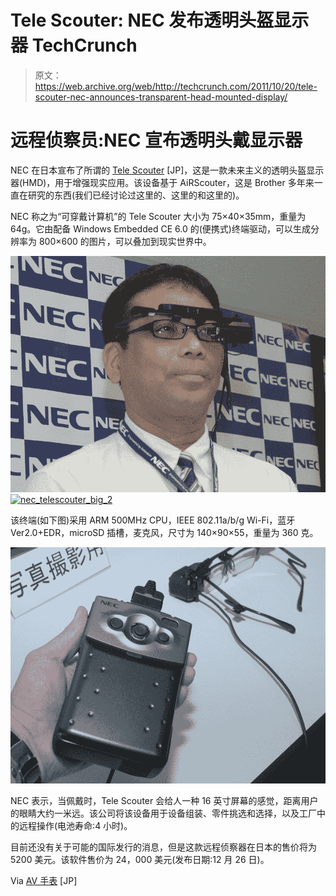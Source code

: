 # Tele Scouter: NEC 发布透明头盔显示器 TechCrunch

> 原文：<https://web.archive.org/web/http://techcrunch.com/2011/10/20/tele-scouter-nec-announces-transparent-head-mounted-display/>

# 远程侦察员:NEC 宣布透明头戴显示器

NEC 在日本宣布了所谓的 [Tele Scouter](https://web.archive.org/web/20230205022805/http://www.nec.co.jp/press/ja/1110/1701.html) [JP]，这是一款未来主义的透明头盔显示器(HMD)，用于增强现实应用。该设备基于 AiRScouter，这是 Brother 多年来一直在研究的东西(我们已经讨论过这里的、这里的和这里的)。

NEC 称之为“可穿戴计算机”的 Tele Scouter 大小为 75×40×35mm，重量为 64g。它由配备 Windows Embedded CE 6.0 的(便携式)终端驱动，可以生成分辨率为 800×600 的图片，可以叠加到现实世界中。

[![](img/b22991aa005823aaef2b9b98ce6722b1.png "nec_telescouter_big") ](https://web.archive.org/web/20230205022805/https://techcrunch.com/wp-content/uploads/2011/10/nec_telescouter_big.jpg) [ ![](img/d363c9eb485ef9efc8769cdd535ef92a.png "nec_telescouter_big_2")](https://web.archive.org/web/20230205022805/https://techcrunch.com/wp-content/uploads/2011/10/nec_telescouter_big_2.jpg)

该终端(如下图)采用 ARM 500MHz CPU，IEEE 802.11a/b/g Wi-Fi，蓝牙 Ver2.0+EDR，microSD 插槽，麦克风，尺寸为 140×90×55，重量为 360 克。

[![](img/8eaaa58de2a00004a3520f0bb337b2cd.png "nec terminal")](https://web.archive.org/web/20230205022805/https://techcrunch.com/wp-content/uploads/2011/10/nec-terminal.jpg)

NEC 表示，当佩戴时，Tele Scouter 会给人一种 16 英寸屏幕的感觉，距离用户的眼睛大约一米远。该公司将该设备用于设备组装、零件挑选和选择，以及工厂中的远程操作(电池寿命:4 小时)。

目前还没有关于可能的国际发行的消息，但是这款远程侦察器在日本的售价将为 5200 美元。该软件售价为 24，000 美元(发布日期:12 月 26 日)。

Via [AV 手表](https://web.archive.org/web/20230205022805/http://av.watch.impress.co.jp/docs/news/20111017_484363.html) [JP]